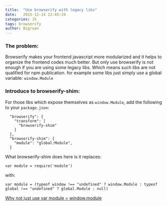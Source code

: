 ```yaml
---
title:  "Use browserify with legacy libs"
date:   2015-12-14 22:45:19
categories: JS
tags: browserify
author: Bigruan
---
```


### The problem:

Browserify makes your frontend javascript more modularized and it helps to organize the frontend codes
much better. But only use browserify is not enough if you are using some legacy libs. Which means such
libs are not qualified for npm publication. for example some libs just simply use a global variable: `window.Module`

### Introduce to browserify-shim:

For those libs which expose themselves as `window.Module`, add the following to your `package.json`:

```
  "browserify": {
    "transform": [
      "browserify-shim"
    ]
  },
  "browserify-shim": {
    "module": "global:Module",
  }
```
What browserify-shim does here is it replaces:
```
var module = require('module')
```
with:
```
var module = (typeof window !== "undefined" ? window.Module : typeof global !== "undefined" ? global.Module : null)
```
[Why not just use var module = window.module](https://github.com/thlorenz/browserify-shim#why-not-just-var-three--windowthree)
